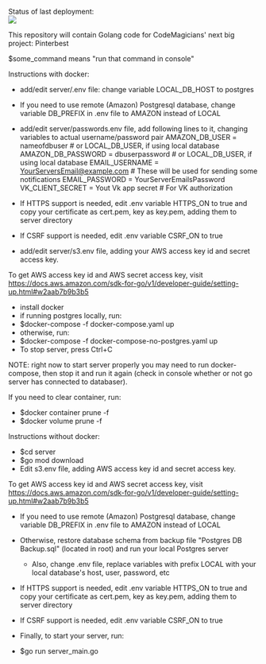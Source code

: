 Status of last deployment: <br>
<img src="https://github.com/go-park-mail-ru/2021_1_Code_Magicians/workflows/Pinterbest/badge.svg?branch=master"></b>

This repository will contain Golang code for CodeMagicians' next big project: Pinterbest

$some_command means "run that command in console"

Instructions with docker:

- add/edit server/.env file: change variable LOCAL_DB_HOST to postgres
- If you need to use remote (Amazon) Postgresql database, change variable DB_PREFIX in .env file to AMAZON instead of LOCAL
- add/edit server/passwords.env file, add following lines to it, changing variables to actual username/password pair
    AMAZON_DB_USER = nameofdbuser  # or LOCAL_DB_USER, if using local database
    AMAZON_DB_PASSWORD = dbuserpassword  # or LOCAL_DB_USER, if using local database
    EMAIL_USERNAME = YourServersEmail@example.com # These will be used for sending some notifications
    EMAIL_PASSWORD = YourServerEmailsPassword
    VK_CLIENT_SECRET = Yout Vk app secret # For VK authorization
- If HTTPS support is needed, edit .env variable HTTPS_ON to true and copy your certificate as cert.pem, key as key.pem, adding them to server directory
- If CSRF support is needed, edit .env variable CSRF_ON to true

- add/edit server/s3.env file, adding your AWS access key id and secret access key.

To get AWS access key id and AWS secret access key, visit https://docs.aws.amazon.com/sdk-for-go/v1/developer-guide/setting-up.html#w2aab7b9b3b5

- install docker
- if running postgres locally, run:
- $docker-compose -f docker-compose.yaml up
- otherwise, run:
- $docker-compose -f docker-compose-no-postgres.yaml up
- To stop server, press Ctrl+C

NOTE: right now to start server properly you may need to run docker-compose, then stop it and run it again (check in console whether or not go server has connected to databaser).

If you need to clear container, run:
- $docker container prune -f
- $docker volume prune -f





Instructions without docker:

- $cd server
- $go mod download
- Edit s3.env file, adding AWS access key id and secret access key.

To get AWS access key id and AWS secret access key, visit https://docs.aws.amazon.com/sdk-for-go/v1/developer-guide/setting-up.html#w2aab7b9b3b5

- If you need to use remote (Amazon) Postgresql database, change variable DB_PREFIX in .env file to AMAZON instead of LOCAL

- Otherwise, restore database schema from backup file "Postgres DB Backup.sql"  (located in root) and run your local Postgres server
    - Also, change .env file, replace variables with prefix LOCAL with your local database's host, user, password, etc

- If HTTPS support is needed, edit .env variable HTTPS_ON to true and copy your certificate as cert.pem, key as key.pem, adding them to server directory

- If CSRF support is needed, edit .env variable CSRF_ON to true

- Finally, to start your server, run:
- $go run server_main.go
